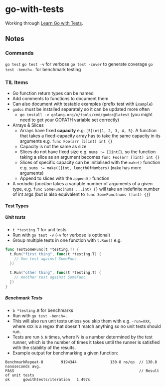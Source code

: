 # go-with-tests

Working through [Learn Go with Tests](https://quii.gitbook.io/learn-go-with-tests).

## Notes

### Commands

`go test`
`go test -v` for verbose
`go test -cover` to generate coverage
`go test -bench=.` for benchmark testing

### TIL Items

- Go function return types can be named
- Add comments to functions to document them
- Can also document with testable examples (prefix test with `Example`)
- `godoc` must be installed separately so it can be updated more often
  - `go install -v golang.org/x/tools/cmd/godoc@latest` (you might need to get your GOPATH variable set correctly)
- Arrays & Slices
  - Arrays have fixed **capacity** e.g. `[5]int{1, 2, 3, 4, 5}`. A function that takes a fixed-capacity array has to take the same capacity in its arguments e.g. `func Foo(arr [5]int) int {}`
  - Capacity is not the same as size
  - Slices do not have fixed size e.g. `nums := []int{}`, so the function taking a slice as an argument becomes `func Foo(arr []int) int {}`
  - Slices of specific capacity can be initialised with the `make()` function e.g. `sums := make([]int, lengthOfNumbers)` (`make` has more arguments)
  - Append to slices with the `append()` function
- A _variadic function_ takes a variable number of arguments of a given type, e.g. `func SomeFunc(nums ...int) {}` will take an indefinite number of int args (but is also equivalent to `func SomeFunc(nums []int) {}`)

#### Test Types

##### Unit tests

- `t *testing.T` for unit tests
- Run with `go test -v` (`-v` for verbose is optional)
- Group multiple tests in one function with `t.Run()` e.g.

```go
func TestSomeFunc(t *testing.T) {
  t.Run("first thing", func(t *testing.T) {
    // One test against SomeFunc
  })

  t.Run("other thing", func(t *testing.T) {
    // Another test against SomeFunc
  })
}
```

##### Benchmark Tests

- `b *testing.B` for benchmarks
- Run with `go test -bench=.`
- This will also run unit tests unless you skip them with e.g. `-run=XXX`, where `XXX` is a regex that doesn't match anything so no unit tests should run.
- Tests are run `b.N` times, where N is a number determined by the test runner, which is the number of times it takes until the runner is satisfied with the stability of the results.
- Example output for benchmarking a given function:

```
BenchmarkRepeat-8        9194344               130.8 ns/op  // 130.8 nanoseconds avg.
PASS                                                        // Result of unit tests
ok      gowithtests/iteration   1.497s
```
